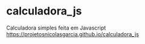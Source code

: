 # calculadora_js
Calculadora simples feita em Javascript
https://projetosnicolasgarcia.github.io/calculadora_js
